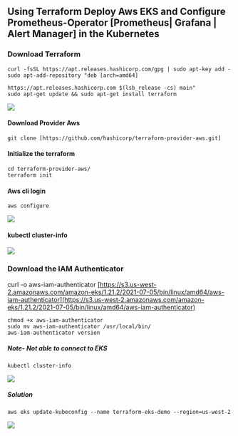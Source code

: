 ## Using Terraform Deploy Aws EKS and Configure Prometheus-Operator [Prometheus| Grafana | Alert Manager] in the Kubernetes
### Download Terraform
    curl -fsSL https://apt.releases.hashicorp.com/gpg | sudo apt-key add -
    sudo apt-add-repository "deb [arch=amd64] 

    https://apt.releases.hashicorp.com $(lsb_release -cs) main"
    sudo apt-get update && sudo apt-get install terraform


![](https://lh6.googleusercontent.com/GrH03QY6JJklhrpX_TpmP3Kf4PbF_dHWfUYmKDcNxPPlSiwDuN33WA_2PVFxal-fTBo20ae-0s4CyvbDuRQHQQpdwfZBSslTMDrzqb5pvTHUCyYvd7keVmkys6e-9CA3hjaGOPNWj5af_dKEZB0)

#### Download Provider Aws
`git clone [https://github.com/hashicorp/terraform-provider-aws.git]`

#### Initialize the terraform

    cd terraform-provider-aws/
    terraform init

#### Aws cli login
    aws configure
![](https://lh5.googleusercontent.com/ui6g8zYPl4sLOoGlvJByEoc3QE21kBnaazZDebPQ0gEBN7yan8BP71S3Qy5vBDIWcPdEJAKJLMmiIwHc5D05E_pBtFqt-LV-kPM50x2PlIke79f0sGtAn9D8avEURJEGO5wslUGzdIh_Lx25v2U)

#### kubectl cluster-info
![](https://lh6.googleusercontent.com/klsEg1CXx7e78AiYi4D2FxJ2TGR2NJtF0RY4j9nqGDKdDZA3tSY9DVqj7vrO1WANMSOdVqfSCqxmBF4EIq5fu6DLzokOGBIWeGPV5Sagiqd3VqIruSbItgFiwMt6pBad_C7mh_eOyu5WO--7TSM)

### Download the IAM Authenticator
curl -o aws-iam-authenticator [https://s3.us-west-2.amazonaws.com/amazon-eks/1.21.2/2021-07-05/bin/linux/amd64/aws-iam-authenticator](https://s3.us-west-2.amazonaws.com/amazon-eks/1.21.2/2021-07-05/bin/linux/amd64/aws-iam-authenticator)

    chmod +x aws-iam-authenticator
    sudo mv aws-iam-authenticator /usr/local/bin/
    aws-iam-authenticator version

  
##### Note- Not able to connect to EKS

    kubectl cluster-info

![](https://lh5.googleusercontent.com/27FJeZYcLguHbKnCtJWYKQ4c7aLMlVAFkhqwX8gm-r9YlCP86ciD2poZlACLvcBt7LHnzmEwa0yrj5yHl_EKSq_hbc_5uSi0JmV_vTchDk9xys76FhCwRUQdVD_GuKGFbtXqZuOCGy2ed8L3Gto)

##### Solution
    aws eks update-kubeconfig --name terraform-eks-demo --region=us-west-2

![](https://lh6.googleusercontent.com/BM9XCn3uZv0409MkBRRB9zqKSrc2wCy3iQV4x6LPr-M0Jn-DF_s8ENOr_FOh8Chi-j_abRoDkZ0dMUISWWQrMRbvipd7hfnHNkaHlR-yEcWaFme11ciD_Z5uk7V2I9SW3lly7x4Jr4TnIl1SEDE)

